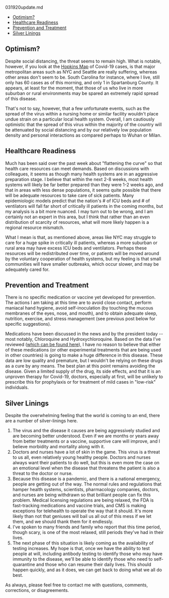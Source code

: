 031920update.md

- [Optimism?](#optimism)
- [Healthcare Readiness](#healthcare-readiness)
- [Prevention and Treatment](#prevention-and-treatment)
- [Silver Linings](#silver-linings)

## Optimism?

Despite social distancing, the threat seems to remain high. What is
notable, however, if you look at the [Hopkins
Map](https://www.arcgis.com/apps/opsdashboard/index.html#/bda7594740fd40299423467b48e9ecf6)
of Covid-19 cases, is that major metropolitan areas such as NYC and
Seattle are really suffering, whereas other areas don't seem to be.
South Carolina for instance, where I live, still only has 60 cases as of
this morning, and only 1 in Spartanburg County. It appears, at least for
the moment, that those of us who live in more suburban or rural
environments may be spared an extremely rapid spread of this disease.

That's not to say, however, that a few unfortunate events, such as the
spread of the virus within a nursing home or similar facility wouldn't
place undue strain on a particular local health system. Overall, I am
cautiously optimistic that the spread of this virus within the majority
of the country will be attenuated by social distancing and by our
relatively low population density and personal interactions as compared
perhaps to Wuhan or Milan.

## Healthcare Readiness

Much has been said over the past week about "flattening the curve" so
that health care resources can meet demands. Based on discussions with
colleagues, it seems as though many health systems are in an aggressive
preparation stage. I believe that within the next 2-8 weeks, most health
systems will likely be far better prepared than they were 1-2 weeks ago,
and that in areas with less dense populations, it seems quite possible
that there will be adequate resources to take care of sick patients.
Many epidemiologic models predict that the nation's \# of ICU beds and
\# of ventilators will fall far short of critically ill patients in the
coming months, but my analysis is a bit more nuanced. I may turn out to
be wrong, and I am certainly not an expert in this area, but I think
that rather than an even distribution of scarcity of resources, what
will more likely happen is a regional resource mismatch.

What I mean is that, as mentioned above, areas like NYC may struggle to
care for a huge spike in critically ill patients, whereas a more
suburban or rural area may have excess ICU beds and ventilators. Perhaps
these resources will be redistributed over time, or patients will be
moved around by the voluntary cooperation of health systems, but my
feeling is that small communities will have smaller outbreaks, which
occur slower, and may be adequately cared for.

## Prevention and Treatment

There is no specific medication or vaccine yet developed for prevention.
The actions I am taking at this time are to avoid close contact, perform
maniacal hand hygiene, avoid self-inoculation (by touching the mucous
membranes of the eyes, nose, and mouth), and to obtain adequate sleep,
nutrition, exercise, and stress management (see previous post below for
specific suggestions).

Medications have been discussed in the news and by the president today
-- most notably, Chloroquine and Hydroxychloroquine. Based on the data
I've reviewed ([which can be found
here](https://www.zotero.org/groups/2437331/kornweiss_medical/collections/RIX65M55)),
I have no reason to believe that either of these medications (or other
experimental treatments that are being used in other countries) is going
to make a huge difference in this disease. These data are low quality
and premature, but I wouldn't be relying on these drugs as a cure by any
means. The best plan at this point remains avoiding the disease. Given a
limited supply of the drug, its side effects, and that it is an unproven
therapy for Covid-19, doctors, especially at first, will be unlikely to
prescribe this for prophylaxis or for treatment of mild cases in
"low-risk" individuals.

## Silver Linings

Despite the overwhelming feeling that the world is coming to an end,
there are a number of silver-linings here.

1.  The virus and the disease it causes are being aggressively studied
    and are becoming better understood. Even if we are months or years
    away from better treatments or a vaccine, supportive care will
    improve, and I believe morbidity and mortality along with it.
2.  Doctors and nurses have a lot of skin in the game. This virus is a
    threat to us all, even relatively young healthy people. Doctors and
    nurses always want their patients to do well, but this is even more
    the case on an emotional level when the disease that threatens the
    patient is also a threat to the doctor or nurse.
3.  Because this disease is a pandemic, and there is a national
    emergency, people are getting out of the way. The normal rules and
    regulations that hamper health systems, scientists, pharmacology
    companies, doctors, and nurses are being withdrawn so that brilliant
    people can fix this problem. Medical licensing regulations are being
    relaxed, the FDA is fast-tracking medications and vaccine trials,
    and CMS is making exceptions for telehealth to operate the way that
    it should. It's more likely than not that geniuses will bail us all
    out of this mess if we let them, and we should thank them for it
    endlessly.
4.  I've spoken to many friends and family who report that this time
    period, though scary, is one of the most relaxed, still periods
    they've had in their lives.
5.  The next phase of this situation is likely coming as the
    availability of testing increases. My hope is that, once we have the
    ability to test people at will, including antibody testing to
    identify those who may have immunity to the disease, we'll be able
    to identify those who need to self-quarantine and those who can
    resume their daily lives. This should happen quickly, and as it
    does, we can get back to doing what we all do best.

As always, please feel free to contact me with questions, comments,
corrections, or disagreements.